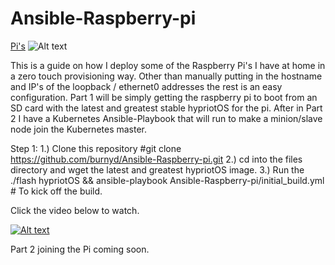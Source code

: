 # Ansible-Raspberry-pi
[Pi's](https://github.com/burnyd/Ansible-Raspberry-pi/blob/master/Pis.JPG?raw=true "Pi's")
![Alt text](Ansible-Raspberry-pi/Pis.jpg?raw=true "Pi")

This is a guide on how I deploy some of the Raspberry Pi's I have at home in a zero touch provisioning way.  Other than manually putting in the hostname and IP's of the loopback / ethernet0 addresses the rest is an easy configuration.  Part 1 will be simply getting the raspberry pi to boot from an SD card with the latest and greatest stable hypriotOS for the pi.  After in Part 2 I have a Kubernetes Ansible-Playbook that will run to make a minion/slave node join the Kubernetes master.


Step 1:
1.) Clone this repository #git clone https://github.com/burnyd/Ansible-Raspberry-pi.git 
2.) cd into the files directory and wget the latest and greatest hypriotOS image.
3.) Run the ./flash hypriotOS && ansible-playbook Ansible-Raspberry-pi/initial_build.yml # To kick off the build.

Click the video below to watch. 

[![Alt text](https://img.youtube.com/vi/8FNafYDGeOo/0.jpg)](https://www.youtube.com/watch?v=8FNafYDGeOo)

Part 2 joining the Pi coming soon. 
